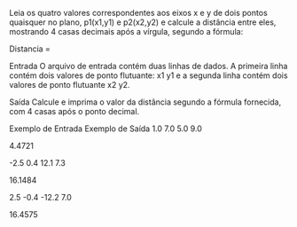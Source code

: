 Leia os quatro valores correspondentes aos eixos x e y de dois pontos quaisquer no plano, p1(x1,y1) e p2(x2,y2) e calcule a distância entre eles, mostrando 4 casas decimais após a vírgula, segundo a fórmula:

Distancia =

Entrada
O arquivo de entrada contém duas linhas de dados. A primeira linha contém dois valores de ponto flutuante: x1 y1 e a segunda linha contém dois valores de ponto flutuante x2 y2.

Saída
Calcule e imprima o valor da distância segundo a fórmula fornecida, com 4 casas após o ponto decimal.

Exemplo de Entrada	Exemplo de Saída
1.0 7.0
5.0 9.0

4.4721

-2.5 0.4
12.1 7.3

16.1484

2.5 -0.4
-12.2 7.0

16.4575